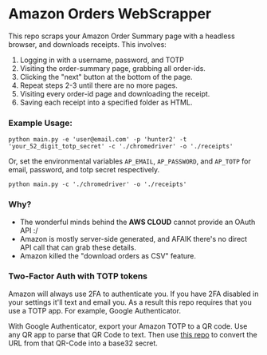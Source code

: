# Amazon Orders WebScrapper
This repo scraps your Amazon Order Summary page with a headless browser, and downloads receipts. This involves:
1. Logging in with a username, password, and TOTP
2. Visiting the order-summary page, grabbing all order-ids.
3. Clicking the "next" button at the bottom of the page. 
4. Repeat steps 2-3 until there are no more pages.
5. Visiting every order-id page and downloading the receipt.
6. Saving each receipt into a specified folder as HTML.

### Example Usage:
```
python main.py -e 'user@email.com' -p 'hunter2' -t 'your_52_digit_totp_secret' -c './chromedriver' -o './receipts'
```

Or, set the environmental variables `AP_EMAIL`, `AP_PASSWORD`, and `AP_TOTP` for email, password, and totp secret respectively.

```
python main.py -c './chromedriver' -o './receipts'
```

### Why?
* The wonderful minds behind the **AWS CLOUD** cannot provide an OAuth API :/
* Amazon is mostly server-side generated, and AFAIK there's no direct API call that can grab these details.
* Amazon killed the "download orders as CSV" feature.

### Two-Factor Auth with TOTP tokens
Amazon will always use 2FA to authenticate you. If you have 2FA disabled in your settings it'll text and email you. As a result this repo requires that you use a TOTP app. For example, Google Authenticator.

With Google Authenticator, export your Amazon TOTP to a QR code. Use any QR app to parse that QR Code to text. Then use [this repo](github.com/dim13/otpauth) to convert the URL from that QR-Code into a base32 secret.